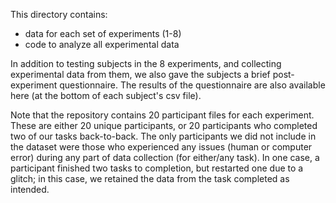 This directory contains:
- data for each set of experiments (1-8)
- code to analyze all experimental data
  
In addition to testing subjects in the 8 experiments, and collecting experimental data from them, we also gave the subjects a brief post-experiment questionnaire. The results of the questionnaire are also available here (at the bottom of each subject's csv file). 

Note that the repository contains 20 participant files for each experiment. These are either 20 unique participants, or 20 participants who completed two of our tasks back-to-back. The only participants we did not include in the dataset were those who experienced any issues (human or computer error) during any part of data collection (for either/any task). In one case, a participant finished two tasks to completion, but restarted one due to a glitch; in this case, we retained the data from the task completed as intended.
